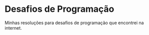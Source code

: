 # Desafios de Programação
 Minhas resoluções para desafios de programação que encontrei na internet.